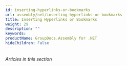 ```yaml
---
id: inserting-hyperlinks-or-bookmarks
url: assembly/net/inserting-hyperlinks-or-bookmarks
title: Inserting Hyperlinks or Bookmarks
weight: 29
description: ""
keywords: 
productName: GroupDocs.Assembly for .NET
hideChildren: False
---
```

###### Articles in this section
